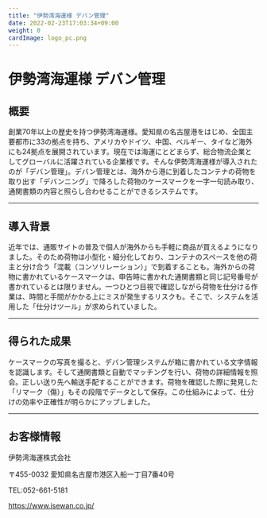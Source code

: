 ```yaml
---
title: "伊勢湾海運様 デバン管理"
date: 2022-02-23T17:03:34+09:00
weight: 0
cardImage: logo_pc.png
---
```


# 伊勢湾海運様 デバン管理

## 概要
創業70年以上の歴史を持つ伊勢湾海運様。愛知県の名古屋港をはじめ、全国主要都市に33の拠点を持ち、アメリカやドイツ、中国、ベルギー、タイなど海外にも24拠点を展開されています。現在では海運にとどまらず、総合物流企業としてグローバルに活躍されている企業様です。そんな伊勢湾海運様が導入されたのが「デバン管理」。デバン管理とは、海外から港に到着したコンテナの荷物を取り出す「デバンニング」で降ろした荷物のケースマークを一字一句読み取り、通関書類の内容と照らし合わせることができるシステムです。

***

## 導⼊背景
近年では、通販サイトの普及で個人が海外からも手軽に商品が買えるようになりました。そのため荷物は小型化・細分化しており、コンテナのスペースを他の荷主と分け合う「混載（コンソリレーション）」で到着することも。海外からの荷物に書かれているケースマークは、申告時に書かれた通関書類と同じ記号番号が書かれているとは限りません。一つひとつ目視で確認しながら荷物を仕分ける作業は、時間と手間がかかる上にミスが発生するリスクも。そこで、システムを活用した「仕分けツール」が求められていました。

***

## 得られた成果
ケースマークの写真を撮ると、デバン管理システムが箱に書かれている文字情報を認識します。そして通関書類と自動でマッチングを行い、荷物の詳細情報を照会。正しい送り先へ輸送手配することができます。荷物を確認した際に発見した「リマーク（傷）」もその段階でデータとして保存。この仕組みによって、仕分けの効率や正確性が明らかにアップしました。

***

## お客様情報
伊勢湾海運株式会社

〒455-0032 愛知県名古屋市港区入船一丁目7番40号

TEL:052-661-5181

https://www.isewan.co.jp/